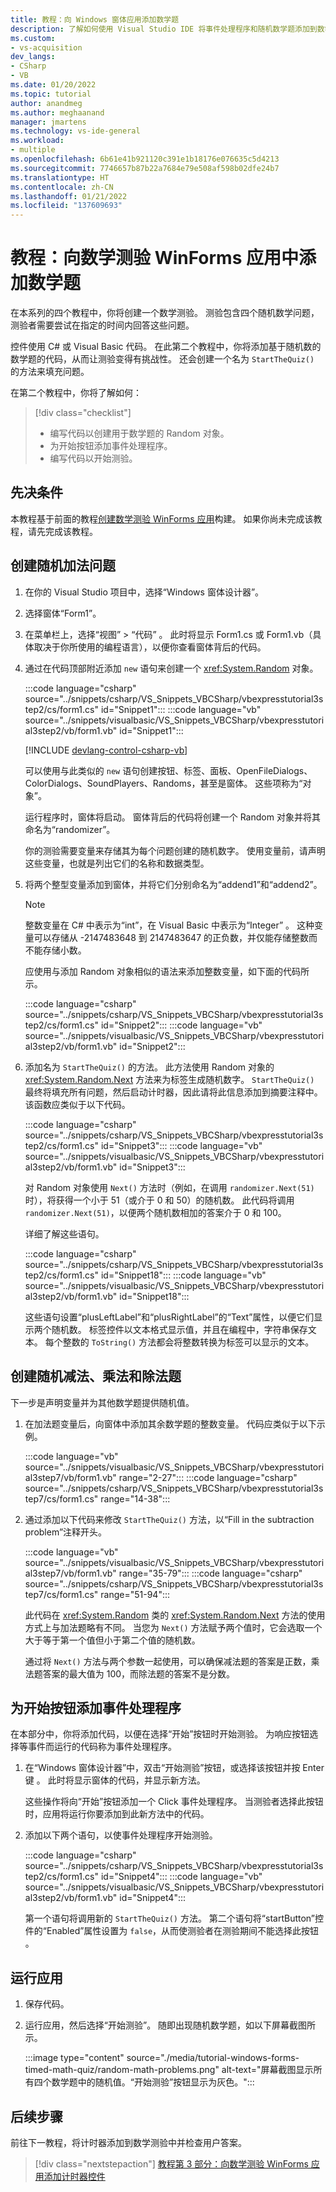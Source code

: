```yaml
---
title: 教程：向 Windows 窗体应用添加数学题
description: 了解如何使用 Visual Studio IDE 将事件处理程序和随机数学题添加到数学测验 Windows 窗体应用中。
ms.custom:
- vs-acquisition
dev_langs:
- CSharp
- VB
ms.date: 01/20/2022
ms.topic: tutorial
author: anandmeg
ms.author: meghaanand
manager: jmartens
ms.technology: vs-ide-general
ms.workload:
- multiple
ms.openlocfilehash: 6b61e41b921120c391e1b18176e076635c5d4213
ms.sourcegitcommit: 7746657b87b22a7684e79e508af598b02dfe24b7
ms.translationtype: HT
ms.contentlocale: zh-CN
ms.lasthandoff: 01/21/2022
ms.locfileid: "137609693"
---
```

# <a name="tutorial-add-math-problems-to-a-math-quiz-winforms-app"></a>教程：向数学测验 WinForms 应用中添加数学题

在本系列的四个教程中，你将创建一个数学测验。 测验包含四个随机数学问题，测验者需要尝试在指定的时间内回答这些问题。

控件使用 C# 或 Visual Basic 代码。 在此第二个教程中，你将添加基于随机数的数学题的代码，从而让测验变得有挑战性。 还会创建一个名为 `StartTheQuiz()` 的方法来填充问题。

在第二个教程中，你将了解如何：

> [!div class="checklist"]
> - 编写代码以创建用于数学题的 Random 对象。
> - 为开始按钮添加事件处理程序。
> - 编写代码以开始测验。

## <a name="prerequisites"></a>先决条件

本教程基于前面的教程[创建数学测验 WinForms 应用](tutorial-windows-forms-math-quiz-create-project-add-controls.md)构建。 如果你尚未完成该教程，请先完成该教程。

## <a name="create-a-random-addition-problem"></a>创建随机加法问题

1. 在你的 Visual Studio 项目中，选择“Windows 窗体设计器”。

1. 选择窗体“Form1”。

1. 在菜单栏上，选择“视图” > “代码” 。 此时将显示 Form1.cs 或 Form1.vb（具体取决于你所使用的编程语言），以便你查看窗体背后的代码。

1. 通过在代码顶部附近添加 `new` 语句来创建一个 <xref:System.Random> 对象。

   :::code language="csharp" source="../snippets/csharp/VS_Snippets_VBCSharp/vbexpresstutorial3step2/cs/form1.cs" id="Snippet1":::
   :::code language="vb" source="../snippets/visualbasic/VS_Snippets_VBCSharp/vbexpresstutorial3step2/vb/form1.vb" id="Snippet1":::

   [!INCLUDE [devlang-control-csharp-vb](./includes/devlang-control-csharp-vb.md)]

   可以使用与此类似的 `new` 语句创建按钮、标签、面板、OpenFileDialogs、ColorDialogs、SoundPlayers、Randoms，甚至是窗体。 这些项称为“对象”。

   运行程序时，窗体将启动。 窗体背后的代码将创建一个 Random 对象并将其命名为“randomizer”。

   你的测验需要变量来存储其为每个问题创建的随机数字。 使用变量前，请声明这些变量，也就是列出它们的名称和数据类型。

1. 将两个整型变量添加到窗体，并将它们分别命名为“addend1”和“addend2”。

   > [!NOTE]
   > 整数变量在 C# 中表示为“int”，在 Visual Basic 中表示为“Integer” 。 这种变量可以存储从 -2147483648 到 2147483647 的正负数，并仅能存储整数而不能存储小数。

   应使用与添加 Random 对象相似的语法来添加整数变量，如下面的代码所示。

   :::code language="csharp" source="../snippets/csharp/VS_Snippets_VBCSharp/vbexpresstutorial3step2/cs/form1.cs" id="Snippet2":::
   :::code language="vb" source="../snippets/visualbasic/VS_Snippets_VBCSharp/vbexpresstutorial3step2/vb/form1.vb" id="Snippet2":::

1. 添加名为 `StartTheQuiz()` 的方法。 此方法使用 Random 对象的 <xref:System.Random.Next> 方法来为标签生成随机数字。 `StartTheQuiz()` 最终将填充所有问题，然后启动计时器，因此请将此信息添加到摘要注释中。 该函数应类似于以下代码。

   :::code language="csharp" source="../snippets/csharp/VS_Snippets_VBCSharp/vbexpresstutorial3step2/cs/form1.cs" id="Snippet3":::
   :::code language="vb" source="../snippets/visualbasic/VS_Snippets_VBCSharp/vbexpresstutorial3step2/vb/form1.vb" id="Snippet3":::

   对 Random 对象使用 `Next()` 方法时（例如，在调用 `randomizer.Next(51)` 时），将获得一个小于 51（或介于 0 和 50）的随机数。 此代码将调用 `randomizer.Next(51)`，以便两个随机数相加的答案介于 0 和 100。

   详细了解这些语句。

   :::code language="csharp" source="../snippets/csharp/VS_Snippets_VBCSharp/vbexpresstutorial3step2/cs/form1.cs" id="Snippet18":::
   :::code language="vb" source="../snippets/visualbasic/VS_Snippets_VBCSharp/vbexpresstutorial3step2/vb/form1.vb" id="Snippet18":::

   这些语句设置“plusLeftLabel”和“plusRightLabel”的“Text”属性，以便它们显示两个随机数。   标签控件以文本格式显示值，并且在编程中，字符串保存文本。 每个整数的 `ToString()` 方法都会将整数转换为标签可以显示的文本。

## <a name="create-random-subtraction-multiplication-and-division-problems"></a>创建随机减法、乘法和除法题

下一步是声明变量并为其他数学题提供随机值。

1. 在加法题变量后，向窗体中添加其余数学题的整数变量。 代码应类似于以下示例。

   :::code language="vb" source="../snippets/visualbasic/VS_Snippets_VBCSharp/vbexpresstutorial3step7/vb/form1.vb" range="2-27":::
   :::code language="csharp" source="../snippets/csharp/VS_Snippets_VBCSharp/vbexpresstutorial3step7/cs/form1.cs" range="14-38":::

1. 通过添加以下代码来修改 `StartTheQuiz()` 方法，以“Fill in the subtraction problem”注释开头。

   :::code language="vb" source="../snippets/visualbasic/VS_Snippets_VBCSharp/vbexpresstutorial3step7/vb/form1.vb" range="35-79":::
   :::code language="csharp" source="../snippets/csharp/VS_Snippets_VBCSharp/vbexpresstutorial3step7/cs/form1.cs" range="51-94":::

   此代码在 <xref:System.Random> 类的 <xref:System.Random.Next> 方法的使用方式上与加法题略有不同。 当您为 `Next()` 方法赋予两个值时，它会选取一个大于等于第一个值但小于第二个值的随机数。

   通过将 `Next()` 方法与两个参数一起使用，可以确保减法题的答案是正数，乘法题答案的最大值为 100，而除法题的答案不是分数。

## <a name="add-an-event-handler-to-the-start-button"></a>为开始按钮添加事件处理程序

在本部分中，你将添加代码，以便在选择“开始”按钮时开始测验。 为响应按钮选择等事件而运行的代码称为事件处理程序。

1. 在“Windows 窗体设计器”中，双击“开始测验”按钮，或选择该按钮并按 Enter 键  。 此时将显示窗体的代码，并显示新方法。

   这些操作将向“开始”按钮添加一个 Click 事件处理程序。 当测验者选择此按钮时，应用将运行你要添加到此新方法中的代码。

1. 添加以下两个语句，以使事件处理程序开始测验。

   :::code language="csharp" source="../snippets/csharp/VS_Snippets_VBCSharp/vbexpresstutorial3step2/cs/form1.cs" id="Snippet4":::
   :::code language="vb" source="../snippets/visualbasic/VS_Snippets_VBCSharp/vbexpresstutorial3step2/vb/form1.vb" id="Snippet4":::

   第一个语句将调用新的 `StartTheQuiz()` 方法。 第二个语句将“startButton”控件的“Enabled”属性设置为 `false`，从而使测验者在测验期间不能选择此按钮 。

## <a name="run-your-app"></a>运行应用

1. 保存代码。

1. 运行应用，然后选择“开始测验”。 随即出现随机数学题，如以下屏幕截图所示。

   :::image type="content" source="./media/tutorial-windows-forms-timed-math-quiz/random-math-problems.png" alt-text="屏幕截图显示所有四个数学题中的随机值。“开始测验”按钮显示为灰色。":::

## <a name="next-steps"></a>后续步骤

前往下一教程，将计时器添加到数学测验中并检查用户答案。
> [!div class="nextstepaction"]
> [教程第 3 部分：向数学测验 WinForms 应用添加计时器控件](tutorial-windows-forms-math-quiz-add-timer.md)